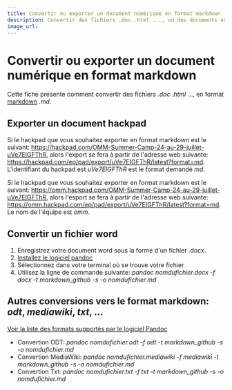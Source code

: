 ```yaml
---
title: Convertir ou exporter un document numérique en format markdown
description: Convertir des fichiers .doc .html ..., ou des documents numériques (hackpad, ...) en format [markdown](http://multibao.org/#multibao/documentation/blob/master/fiches/mise_forme_texte.md) .md.
image_url: 
---
```


# Convertir ou exporter un document numérique en format markdown

Cette fiche présente comment convertir des fichiers *.doc* *.html* ..., en format [markdown](http://multibao.org/#multibao/documentation/blob/master/fiches/mise_forme_texte.md) *.md*.

## Exporter un document hackpad 

Si le hackpad que vous souhaitez exporter en format markdown est le suivant: https://hackpad.com/OMM-Summer-Camp-24-au-29-juillet-uVe7EIGFThR, alors l'export se fera à partir de l'adresse web suivante: https://hackpad.com/ep/pad/export/uVe7EIGFThR/latest?format=md. L'identifiant du hackpad est *uVe7EIGFThR* est le format demandé *md*. 

Si le hackpad que vous souhaitez exporter en format markdown est le suivant: https://omm.hackpad.com/OMM-Summer-Camp-24-au-29-juillet-uVe7EIGFThR, alors l'esport se fera à partir de l'adresse web suivante: https://omm.hackpad.com/ep/pad/export/uVe7EIGFThR/latest?format=md. Le nom de l'équipe est *omm*.

## Convertir un fichier word

1. Enregistrez votre document word sous la forme d'un fichier .docx.
2. [Installez le logiciel pandoc](http://pandoc.org/installing.html)
3. Sélectionnez dans votre terminal où se trouve votre fichier
4. Utilisez la ligne de commande suivante: *pandoc nomdufichier.docx -f docx -t markdown_github -s -o nomdufichier.md*

## Autres conversions vers le format markdown: *odt*, *mediawiki*, *txt*, ...

[Voir la liste des formats supportés par le logiciel Pandoc](http://pandoc.org/index.html)

* Convertion ODT: *pandoc nomdufichier.odt -f odt -t markdown_github -s -o nomdufichier.md*
* Convertion MediaWiki: *pandoc nomdufichier.mediawiki -f mediawiki -t markdown_github -s -o nomdufichier.md*
* Convertion Txt: *pandoc nomdufichier.txt -f txt -t markdown_github -s -o nomdufichier.md*

